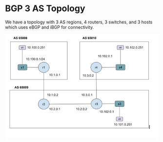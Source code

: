 # BGP 3 AS Topology

We have a topology with 3 AS regions, 4 routers, 3 switches, and 3 hosts
which uses eBGP and iBGP for connectivity.

![Topology](topo.png)



